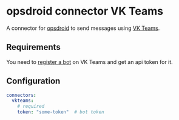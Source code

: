 # opsdroid connector VK Teams

A connector for [opsdroid](https://github.com/opsdroid/opsdroid) to send messages using [VK Teams](https://teams.vk.com/).

## Requirements

You need to [register a bot](https://myteam.mail.ru/botapi/) on VK Teams and get an api token for it.

## Configuration

```yaml
connectors:
  vkteams:
    # required
    token: "some-token"  # bot token
```
